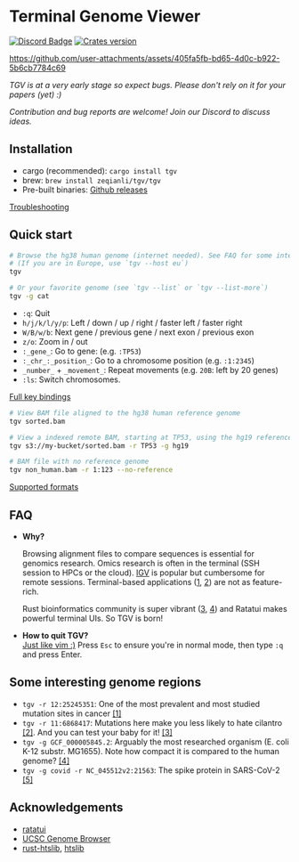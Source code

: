 # Terminal Genome Viewer

[![Discord Badge]][Discord Server] [![Crates version]](https://crates.io/crates/tgv)


https://github.com/user-attachments/assets/405fa5fb-bd65-4d0c-b922-5b6cb7784c69


*TGV is at a very early stage so expect bugs. Please don't rely on it for your papers (yet) :)*

*Contribution and bug reports are welcome! Join our Discord to discuss ideas.*

## Installation

- cargo (recommended): `cargo install tgv`
- brew: `brew install zeqianli/tgv/tgv`
- Pre-built binaries: [Github releases](https://github.com/zeqianli/tgv/releases/)

[Troubleshooting](https://github.com/zeqianli/tgv/wiki/Installation)

## Quick start

```bash
# Browse the hg38 human genome (internet needed). See FAQ for some interesting genome regions.
# (If you are in Europe, use `tgv --host eu`)
tgv

# Or your favorite genome (see `tgv --list` or `tgv --list-more`)
tgv -g cat 
```

- `:q`: Quit
- `h/j/k/l/y/p`: Left / down / up / right / faster left / faster right
- `W/B/w/b`: Next gene / previous gene / next exon / previous exon
- `z/o`: Zoom in / out
- `:_gene_`: Go to gene: (e.g. `:TP53`)
- `:_chr_:_position_`: Go to a chromosome position (e.g. `:1:2345`)
- `_number_` + `_movement_`: Repeat movements (e.g. `20B`: left by 20 genes)
- `:ls`: Switch chromosomes.

[Full key bindings](https://github.com/zeqianli/tgv/wiki/Usage)

```bash
# View BAM file aligned to the hg38 human reference genome
tgv sorted.bam

# View a indexed remote BAM, starting at TP53, using the hg19 reference genome
tgv s3://my-bucket/sorted.bam -r TP53 -g hg19

# BAM file with no reference genome
tgv non_human.bam -r 1:123 --no-reference
```

[Supported formats](https://github.com/zeqianli/tgv/wiki/Usage)

## FAQ

- **Why?**
  
  Browsing alignment files to compare sequences is essential for genomics research. Omics research is often in the terminal (SSH session to HPCs or the cloud). [IGV](https://github.com/igvteam/igv) is popular but cumbersome for remote sessions. Terminal-based applications ([1](https://github.com/dariober/ASCIIGenomecu), [2](https://www.htslib.org/doc/samtools-tview.html)) are not as feature-rich.

  Rust bioinformatics community is super vibrant ([3](https://lh3.github.io/2024/03/05/what-high-performance-language-to-learn), [4](https://github.com/sharkLoc/rust-in-bioinformatics)) and Ratatui makes powerful terminal UIs. So TGV is born!

- **How to quit TGV?**  
  [Just like vim :)](https://stackoverflow.com/questions/11828270/how-do-i-exit-vim) Press `Esc` to ensure you're in normal mode, then type `:q` and press Enter.

## Some interesting genome regions

- `tgv -r 12:25245351`: One of the most prevalent and most studied mutation sites in cancer [[1]](https://www.oncokb.org/gene/KRAS/G12C?refGenome=GRCh38)
- `tgv -r 11:6868417`: Mutations here make you less likely to hate cilantro [[2]](https://flavourjournal.biomedcentral.com/articles/10.1186/2044-7248-1-22). And you can test your baby for it! [[3]](https://www.babypeek.com/unity-patients)
- `tgv -g GCF_000005845.2`: Arguably the most researched organism (E. coli K-12 substr. MG1655). Note how compact it is compared to the human genome? [[4]](https://en.wikipedia.org/wiki/Bacterial_genome#Bacterial_genomes)
- `tgv -g covid -r NC_045512v2:21563`: The spike protein in SARS-CoV-2 [[5]](https://en.wikipedia.org/wiki/Coronavirus_spike_protein)

## Acknowledgements

- [ratatui](https://ratatui.rs/)
- [UCSC Genome Browser](https://genome.ucsc.edu/)
- [rust-htslib](https://github.com/rust-bio/rust-htslib), [htslib](https://github.com/samtools/htslib)

[Discord Badge]: https://img.shields.io/discord/1358313687399792662?label=discord&logo=discord&style=flat-square&color=1370D3&logoColor=1370D3
[Discord Server]: https://discord.com/invite/z2c9TY7e
[Crates version]: https://img.shields.io/crates/v/tgv
